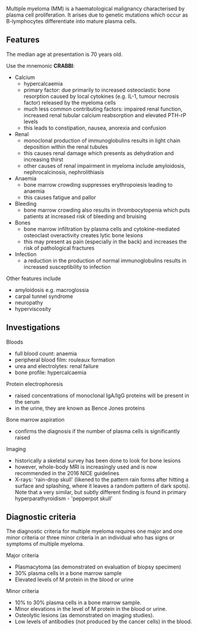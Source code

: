 Multiple myeloma (MM) is a haematological malignancy characterised by plasma cell proliferation. It arises due to genetic mutations which occur as B\-lymphocytes differentiate into mature plasma cells.  
  
Features
--------

  
The median age at presentation is 70 years old.   
  
Use the mnemonic **CRABBI**:  
* Calcium
	+ hypercalcaemia
	+ primary factor: due primarily to increased osteoclastic bone resorption caused by local cytokines (e.g. IL\-1, tumour necrosis factor) released by the myeloma cells
	+ much less common contributing factors: impaired renal function, increased renal tubular calcium reabsorption and elevated PTH\-rP levels
	+ this leads to constipation, nausea, anorexia and confusion
* Renal
	+ monoclonal production of immunoglobulins results in light chain deposition within the renal tubules
	+ this causes renal damage which presents as dehydration and increasing thirst
	+ other causes of renal impairment in myeloma include amyloidosis, nephrocalcinosis, nephrolithiasis
* Anaemia
	+ bone marrow crowding suppresses erythropoiesis leading to anaemia
	+ this causes fatigue and pallor
* Bleeding
	+ bone marrow crowding also results in thrombocytopenia which puts patients at increased risk of bleeding and bruising
* Bones
	+ bone marrow infiltration by plasma cells and cytokine\-mediated osteoclast overactivity creates lytic bone lesions
	+ this may present as pain (especially in the back) and increases the risk of pathological fractures
* Infection
	+ a reduction in the production of normal immunoglobulins results in increased susceptibility to infection

  
Other features include  
* amyloidosis e.g. macroglossia
* carpal tunnel syndrome
* neuropathy
* hyperviscosity

  
  
Investigations
--------------

  
Bloods  
* full blood count: anaemia
* peripheral blood film: rouleaux formation
* urea and electrolytes: renal failure
* bone profile: hypercalcaemia

  
Protein electrophoresis  
* raised concentrations of monoclonal IgA/IgG proteins will be present in the serum
* in the urine, they are known as Bence Jones proteins

  
Bone marrow aspiration  
* confirms the diagnosis if the number of plasma cells is significantly raised

  
Imaging  
* historically a skeletal survey has been done to look for bone lesions
* however, whole\-body MRI is increasingly used and is now recommended in the 2016 NICE guidelines
* X\-rays: 'rain\-drop skull' (likened to the pattern rain forms after hitting a surface and splashing, where it leaves a random pattern of dark spots). Note that a very similar, but subtly different finding is found in primary hyperparathyroidism \- 'pepperpot skull'

  
  
Diagnostic criteria
-------------------

  
The diagnostic criteria for multiple myeloma requires one major and one minor criteria or three minor criteria in an individual who has signs or symptoms of multiple myeloma.  
  
Major criteria  
* Plasmacytoma (as demonstrated on evaluation of biopsy specimen)
* 30% plasma cells in a bone marrow sample
* Elevated levels of M protein in the blood or urine

  
Minor criteria  
* 10% to 30% plasma cells in a bone marrow sample.
* Minor elevations in the level of M protein in the blood or urine.
* Osteolytic lesions (as demonstrated on imaging studies).
* Low levels of antibodies (not produced by the cancer cells) in the blood.
